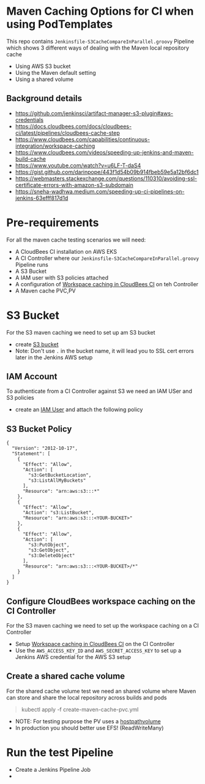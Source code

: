 # Maven Caching Options for CI when using PodTemplates

This repo contains `Jenkinsfile-S3CacheCompareInParallel.groovy` Pipeline  which shows 3 different ways of dealing with the Maven local repository cache

* Using AWS S3 bucket
* Using the Maven default setting
* Using a shared volume 


## Background details

* https://github.com/jenkinsci/artifact-manager-s3-plugin#aws-credentials
* https://docs.cloudbees.com/docs/cloudbees-ci/latest/pipelines/cloudbees-cache-step
* https://www.cloudbees.com/capabilities/continuous-integration/workspace-caching
* https://www.cloudbees.com/videos/speeding-up-jenkins-and-maven-build-cache
* https://www.youtube.com/watch?v=u6LF-T-daS4
* https://gist.github.com/darinpope/443f1d54b09b914fbeb59e5a12bf6dc1 
* https://webmasters.stackexchange.com/questions/110310/avoiding-ssl-certificate-errors-with-amazon-s3-subdomain
* https://sneha-wadhwa.medium.com/speeding-up-ci-pipelines-on-jenkins-63efff817d1d

# Pre-requirements

For all the maven cache testing scenarios we will need: 

* A CloudBees CI installation on AWS EKS
* A CI Controller where our `Jenkinsfile-S3CacheCompareInParallel.groovy` Pipeline runs
* A S3 Bucket 
* A IAM user with S3 policies attached 
* A configuration of  [Workspace caching in CloudBees CI](https://www.cloudbees.com/capabilities/continuous-integration/workspace-caching) on teh Controller
* A Maven cache PVC,PV 

# S3 Bucket

For the S3 maven caching we need to set up am S3 bucket 

* create [S3 bucket](https://docs.aws.amazon.com/AmazonS3/latest/userguide/create-bucket-overview.html)
* Note: Don't use `.` in the bucket name, it will lead you to SSL cert errors later in the Jenkins AWS setup

## IAM Account

To authenticate from a CI Controller against S3 we need an IAM USer and S3 policies

* create an [IAM User](https://docs.aws.amazon.com/IAM/latest/UserGuide/id_users_create.html) and attach the following policy 

## S3 Bucket Policy

```
{
  "Version": "2012-10-17",
  "Statement": [
    {
      "Effect": "Allow",
      "Action": [
        "s3:GetBucketLocation",
        "s3:ListAllMyBuckets"
      ],
      "Resource": "arn:aws:s3:::*"
    },
    {
      "Effect": "Allow",
      "Action": "s3:ListBucket",
      "Resource": "arn:aws:s3:::<YOUR-BUCKET>"
    },
    {
      "Effect": "Allow",
      "Action": [
        "s3:PutObject",
        "s3:GetObject",
        "s3:DeleteObject"
      ],
      "Resource": "arn:aws:s3:::<YOUR-BUCKET>/*"
    }
  ]
}
```

## Configure CloudBees workspace caching on the CI Controller

For the S3 maven caching we need to set up the workspace caching on a CI Controller

* Setup [Workspace caching in CloudBees CI](https://www.cloudbees.com/capabilities/continuous-integration/workspace-caching) on the CI Controller
* Use the `AWS_ACCESS_KEY_ID` and `AWS_SECRET_ACCESS_KEY` to set up a Jenkins AWS credential for the AWS S3 setup

## Create a shared cache volume

For the shared cache volume test we need an shared volume where Maven can store and share the local repository across builds and pods

> kubectl apply -f create-maven-cache-pvc.yml 

* NOTE: For testing purpose the PV uses a [hostpathvolume](https://kubernetes.io/docs/concepts/storage/volumes/#hostpath)
* In production you should better use EFS! (ReadWriteMany) 

# Run the test Pipeline

* Create a Jenkins Pipeline Job
* 



